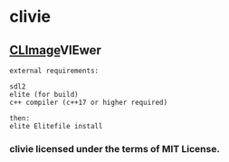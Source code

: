 # clivie
## [CLImage](https://github.com/ferhatgec/climage)VIEwer

```
external requirements:

sdl2
elite (for build)
c++ compiler (c++17 or higher required)

then:
elite Elitefile install
```

### clivie licensed under the terms of MIT License.

